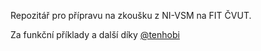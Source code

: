 Repozitář pro přípravu na zkoušku z NI-VSM na FIT ČVUT.

Za funkční příklady a další díky [@tenhobi](https://github.com/tenhobi)